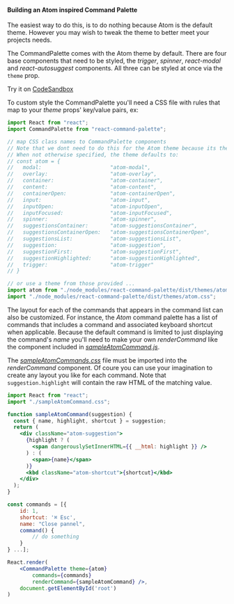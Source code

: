 #### Building an Atom inspired Command Palette

The easiest way to do this, is to do nothing because Atom is the default theme. However you may wish to tweak the theme to better meet your projects needs.

The CommandPalette comes with the Atom theme by default. There are four base components that need to be styled, the _trigger_, _spinner_, _react-modal_ and _react-autosuggest_ components. All three can be styled at once via the `theme` prop.

Try it on [CodeSandbox](https://codesandbox.io/s/hfqjn)

To custom style the CommandPalette you'll need a CSS file with rules that map to your _theme_ props' key/value pairs, ex:

```js
import React from "react";
import CommandPalette from "react-command-palette";

// map CSS class names to CommandPalette components
// Note that we dont need to do this for the Atom theme because its the default
// When not otherwise specified, the theme defaults to:
// const atom = {
//   modal:                      "atom-modal",
//   overlay:                    "atom-overlay",
//   container:                  "atom-container",
//   content:                    "atom-content",
//   containerOpen:              "atom-containerOpen",
//   input:                      "atom-input",
//   inputOpen:                  "atom-inputOpen",
//   inputFocused:               "atom-inputFocused",
//   spinner:                    "atom-spinner",
//   suggestionsContainer:       "atom-suggestionsContainer",
//   suggestionsContainerOpen:   "atom-suggestionsContainerOpen",
//   suggestionsList:            "atom-suggestionsList",
//   suggestion:                 "atom-suggestion",
//   suggestionFirst:            "atom-suggestionFirst",
//   suggestionHighlighted:      "atom-suggestionHighlighted",
//   trigger:                    "atom-trigger"
// }

// or use a theme from those provided ...
import atom from "./node_modules/react-command-palette/dist/themes/atom-theme";
import "./node_modules/react-command-palette/dist/themes/atom.css";
```

The layout for each of the commands that appears in the command list can also be customized. For instance, the _Atom_ command palette has a list of commands that  includes a command and associated keyboard shortcut when applicable. Because the default command is limited to just displaying the command's _name_ you'll need to make your own _renderCommand_ like the component included in [_sampleAtomCommand.js_](../examples/sampleAtomCommand.js). 

The [_sampleAtomCommands.css_](../examples/sampleAtomCommand.css) file must be imported into the _renderCommand_ component. Of coure you can use your imagination to create any layout you like for each command. Note that `suggestion.highlight` will contain the raw HTML of the matching value.

```jsx
import React from "react";
import "./sampleAtomCommand.css";

function sampleAtomCommand(suggestion) {
  const { name, highlight, shortcut } = suggestion;
  return (
    <div className="atom-suggestion">
      {highlight ? (
        <span dangerouslySetInnerHTML={{ __html: highlight }} />
      ) : (
        <span>{name}</span>
      )}
      <kbd className="atom-shortcut">{shortcut}</kbd>
    </div>
  );
}

const commands = [{
    id: 1,
    shortcut: '⌘ Esc',
    name: "Close pannel",
    command() {
        // do something
    }
} ...];

React.render(
    <CommandPalette theme={atom} 
        commands={commands} 
        renderCommand={sampleAtomCommand} />, 
    document.getElementById('root')
)
```

